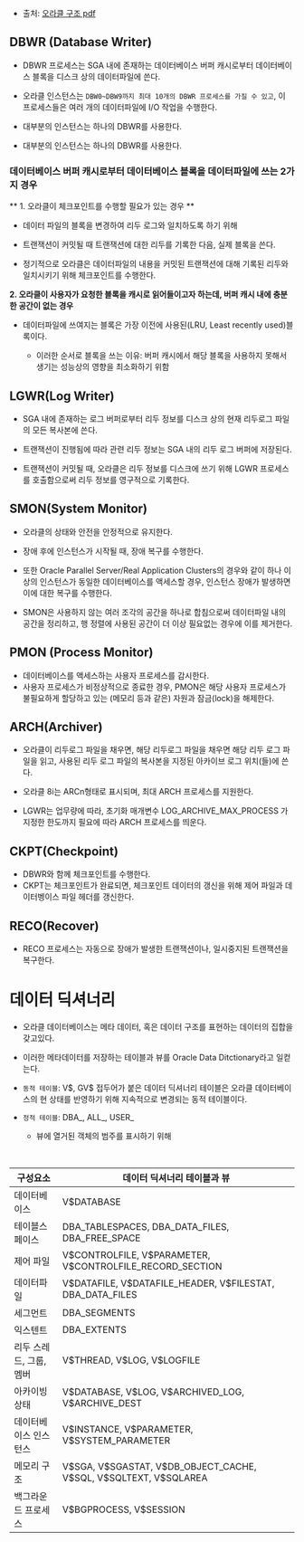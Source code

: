 <ul>
<li>출처: <a href="https://t1.daumcdn.net/cfile/tistory/1145DB344FF5B5193C">오라클 구조 pdf</a>
<img alt="" src="https://velog.velcdn.com/images/greendev/post/5fe593df-9c9b-4b51-b3d3-fb671f8d43a6/image.png" /></li>
</ul>
<h2 id="dbwr-database-writer">DBWR (Database Writer)</h2>
<ul>
<li><p>DBWR 프로세스는 SGA 내에 존재하는 데이터베이스 버퍼 캐시로부터 
데이터베이스 블록을 디스크 상의 데이터파일에 쓴다.</p>
</li>
<li><p>오라클 인스턴스는 <code>DBW0~DBW9까지 최대 10개의 DBWR 프로세스를 가질 수 있고</code>, 이 프로세스들은 여러 개의 데이터파일에 I/O 작업을 수행한다.</p>
</li>
<li><p>대부분의 인스턴스는 하나의 DBWR를 사용한다.</p>
</li>
<li><p>대부분의 인스턴스는 하나의 DBWR를 사용한다. </p>
</li>
</ul>
<h3 id="데이터베이스-버퍼-캐시로부터-데이터베이스-블록을-데이터파일에-쓰는-2가지-경우">데이터베이스 버퍼 캐시로부터 데이터베이스 블록을 데이터파일에 쓰는 2가지 경우</h3>
<p>** 1. 오라클이 체크포인트를 수행할 필요가 있는 경우 **</p>
<ul>
<li><p>데이터 파일의 블록을 변경하여 리두 로그와 일치하도록 하기 위해</p>
</li>
<li><p>트랜잭션이 커밋될 때 트랜잭션에 대한 리두를 기록한 다음, 실제 블록을 쓴다.</p>
</li>
<li><p>정기적으로 오라클은 데이터파일의 내용을 커밋된 트랜잭션에 대해 기록된 리두와 일치시키기 위해 체크포인트를 수행한다. </p>
</li>
</ul>
<p><strong>2. 오라클이 사용자가 요청한 블록을 캐시로 읽어들이고자 하는데, 버퍼 캐시 내에 충분한 공간이 없는 경우</strong></p>
<ul>
<li><p>데이터파일에 쓰여지는 블록은 가장 이전에 사용된(LRU, Least recently used)블록이다.</p>
<ul>
<li>이러한 순서로 블록을 쓰는 이유: 버퍼 캐시에서 해당 블록을 사용하지 못해서 생기는 성능상의 영향을 최소화하기 위함</li>
</ul>
</li>
</ul>
<h2 id="lgwrlog-writer">LGWR(Log Writer)</h2>
<ul>
<li><p>SGA 내에 존재하는 로그 버퍼로부터 리두 정보를 디스크 상의 현재 리두로그 파일의 모든 복사본에 쓴다. </p>
</li>
<li><p>트랜잭션이 진행됨에 따라 관련 리두 정보는 SGA 내의 리두 로그 버퍼에 저장된다.</p>
</li>
<li><p>트랜잭션이 커밋될 때, 오라클은 리두 정보를 디스크에 쓰기 위해 LGWR 프로세스를 호출함으로써 리두 정보를 영구적으로 기록한다.</p>
</li>
</ul>
<h2 id="smonsystem-monitor">SMON(System Monitor)</h2>
<ul>
<li><p>오라클의 상태와 안전을 안정적으로 유지한다.</p>
</li>
<li><p>장애 후에 인스턴스가 시작될 때, 장애 복구를 수행한다.</p>
</li>
<li><p>또한 Oracle Parallel Server/Real Application Clusters의 경우와 같이 하나 이상의 인스턴스가 동일한 데이터베이스를 액세스할 경우, 인스턴스 장애가 발생하면 이에 대한 복구를 수행한다.</p>
</li>
<li><p>SMON은 사용하지 않는 여러 조각의 공간을 하나로 합침으로써 데이터파일 내의 공간을 정리하고, 행 정렬에 사용된 공간이 더 이상 필요없는 경우에 이를 제거한다.</p>
</li>
</ul>
<h2 id="pmon-process-monitor">PMON (Process Monitor)</h2>
<ul>
<li>데이터베이스를 액세스하는 사용자 프로세스를 감시한다.</li>
<li>사용자 프로세스가 비정상적으로 종료한 경우, PMON은 해당 사용자 프로세스가 불필요하게 할당하고 있는 (메모리 등과 같은) 자원과 잠금(lock)을 해제한다.</li>
</ul>
<h2 id="archarchiver">ARCH(Archiver)</h2>
<ul>
<li><p>오라클이 리두로그 파일을 채우면, 해당 리두로그 파일을 채우면 해당 리두 로그 파일을 읽고, 사용된 리두 로그 파일의 복사본을 지정된 아카이브 로그 위치(들)에 쓴다.</p>
</li>
<li><p>오라클 8i는 ARCn형태로 표시되며, 최대 ARCH 프로세스를 지원한다.</p>
</li>
<li><p>LGWR는 업무량에 따라, 초기화 매개변수 LOG_ARCHIVE_MAX_PROCESS 가 지정한 한도까지 필요에 따라 ARCH 프로세스를 띄운다.</p>
</li>
</ul>
<h2 id="ckptcheckpoint">CKPT(Checkpoint)</h2>
<ul>
<li>DBWR와 함께 체크포인트를 수행한다.</li>
<li>CKPT는 체크포인트가 완료되면, 체크포인트 데이터의 갱신을 위해 제어 파일과 데이터벵이스 파일 헤더를 갱신한다.</li>
</ul>
<h2 id="recorecover">RECO(Recover)</h2>
<ul>
<li>RECO 프로세스는 자동으로 장애가 발생한 트랜잭션이나, 일시중지된 트랜잭션을 복구한다.</li>
</ul>
<h1 id="데이터-딕셔너리">데이터 딕셔너리</h1>
<ul>
<li><p>오라클 데이터베이스는 메타 데이터, 혹은 데이터 구조를 표현하는 데이터의 집합을 갖고있다. </p>
</li>
<li><p>이러한 메타데이터를 저장하는 테이블과 뷰를 Oracle Data Ditctionary라고 일컫는다.</p>
</li>
<li><p><code>동적 테이블</code>: V$, GV$ 접두어가 붙은 데이터 딕셔너리 테이블은 오라클 데이터베이스의 현 상태를 반영하기 위해 지속적으로 변경되는 동적 테이블이다. </p>
</li>
<li><p><code>정적 테이블</code>: DBA_, ALL_, USER_</p>
<ul>
<li>뷰에 열거된 객체의 범주를 표시하기 위해</li>
</ul>
</li>
</ul>
<br />

<table>
<thead>
<tr>
<th>구성요소</th>
<th>데이터 딕셔너리 테이블과 뷰</th>
</tr>
</thead>
<tbody><tr>
<td>데이터베이스</td>
<td>V$DATABASE</td>
</tr>
<tr>
<td>테이블스페이스</td>
<td>DBA_TABLESPACES, DBA_DATA_FILES, DBA_FREE_SPACE</td>
</tr>
<tr>
<td>제어 파일</td>
<td>V$CONTROLFILE, V$PARAMETER, V$CONTROLFILE_RECORD_SECTION</td>
</tr>
<tr>
<td>데이터파일</td>
<td>V$DATAFILE, V$DATAFILE_HEADER, V$FILESTAT, DBA_DATA_FILES</td>
</tr>
<tr>
<td>세그먼트</td>
<td>DBA_SEGMENTS</td>
</tr>
<tr>
<td>익스텐트</td>
<td>DBA_EXTENTS</td>
</tr>
<tr>
<td>리두 스레드, 그룹, 멤버</td>
<td>V$THREAD, V$LOG, V$LOGFILE</td>
</tr>
<tr>
<td>아카이빙 상태</td>
<td>V$DATABASE, V$LOG, V$ARCHIVED_LOG, V$ARCHIVE_DEST</td>
</tr>
<tr>
<td>데이터베이스 인스턴스</td>
<td>V$INSTANCE, V$PARAMETER, V$SYSTEM_PARAMETER</td>
</tr>
<tr>
<td>메모리 구조</td>
<td>V$SGA, V$SGASTAT, V$DB_OBJECT_CACHE, V$SQL, V$SQLTEXT, V$SQLAREA</td>
</tr>
<tr>
<td>백그라운드 프로세스</td>
<td>V$BGPROCESS, V$SESSION</td>
</tr>
</tbody></table>